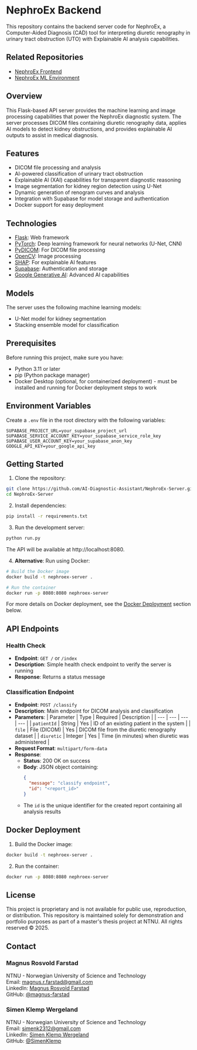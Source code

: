 # NephroEx Backend

This repository contains the backend server code for NephroEx, a Computer-Aided Diagnosis (CAD) tool for interpreting diuretic renography in urinary tract obstruction (UTO) with Explainable AI analysis capabilities.

## Related Repositories

- [NephroEx Frontend](https://github.com/AI-Diagnostic-Assistant/NephroEx-App)
- [NephroEx ML Environment](https://github.com/AI-Diagnostic-Assistant/ML-Environment)

## Overview

This Flask-based API server provides the machine learning and image processing capabilities that power the NephroEx diagnostic system. The server processes DICOM files containing diuretic renography data, applies AI models to detect kidney obstructions, and provides explainable AI outputs to assist in medical diagnosis.

## Features

- DICOM file processing and analysis
- AI-powered classification of urinary tract obstruction
- Explainable AI (XAI) capabilities for transparent diagnostic reasoning
- Image segmentation for kidney region detection using U-Net
- Dynamic generation of renogram curves and analysis
- Integration with Supabase for model storage and authentication
- Docker support for easy deployment

## Technologies

- [Flask](https://flask.palletsprojects.com/): Web framework
- [PyTorch](https://pytorch.org/): Deep learning framework for neural networks (U-Net, CNN)
- [PyDICOM](https://pydicom.github.io/): For DICOM file processing
- [OpenCV](https://opencv.org/): Image processing
- [SHAP](https://shap.readthedocs.io/): For explainable AI features
- [Supabase](https://supabase.com): Authentication and storage
- [Google Generative AI](https://ai.google.dev/): Advanced AI capabilities

## Models

The server uses the following machine learning models:

- U-Net model for kidney segmentation
- Stacking ensemble model for classification

## Prerequisites

Before running this project, make sure you have:

- Python 3.11 or later
- pip (Python package manager)
- Docker Desktop (optional, for containerized deployment) - must be installed and running for Docker deployment steps to work

## Environment Variables

Create a `.env` file in the root directory with the following variables:

```
SUPABASE_PROJECT_URL=your_supabase_project_url
SUPABASE_SERVICE_ACCOUNT_KEY=your_supabase_service_role_key
SUPABASE_USER_ACCOUNT_KEY=your_supabase_anon_key
GOOGLE_API_KEY=your_google_api_key
```

## Getting Started

1. Clone the repository:

```bash
git clone https://github.com/AI-Diagnostic-Assistant/NephroEx-Server.git
cd NephroEx-Server
```

2. Install dependencies:

```bash
pip install -r requirements.txt
```

3. Run the development server:

```bash
python run.py
```

The API will be available at http://localhost:8080.

4. **Alternative**: Run using Docker:

```bash
# Build the Docker image
docker build -t nephroex-server .

# Run the container
docker run -p 8080:8080 nephroex-server
```

For more details on Docker deployment, see the [Docker Deployment](#docker-deployment) section below.

## API Endpoints

### Health Check

- **Endpoint**: `GET /` or `/index`
- **Description**: Simple health check endpoint to verify the server is running
- **Response**: Returns a status message

### Classification Endpoint

- **Endpoint**: `POST /classify`
- **Description**: Main endpoint for DICOM analysis and classification
- **Parameters**:
  | Parameter | Type | Required | Description |
  | --- | --- | --- | --- |
  | `patientId` | String | Yes | ID of an existing patient in the system |
  | `file` | File (DICOM) | Yes | DICOM file from the diuretic renography dataset |
  | `diuretic` | Integer | Yes | Time (in minutes) when diuretic was administered |
- **Request Format**: `multipart/form-data`
- **Response**:
  - **Status**: 200 OK on success
  - **Body**: JSON object containing:
    ```json
    {
      "message": "classify endpoint",
      "id": "<report_id>"
    }
    ```
  - The `id` is the unique identifier for the created report containing all analysis results

## Docker Deployment

1. Build the Docker image:

```bash
docker build -t nephroex-server .
```

2. Run the container:

```bash
docker run -p 8080:8080 nephroex-server
```

## License

This project is proprietary and is not available for public use, reproduction, or distribution. This repository is maintained solely for demonstration and portfolio purposes as part of a master's thesis project at NTNU. All rights reserved © 2025.

## Contact

### Magnus Rosvold Farstad

NTNU - Norwegian University of Science and Technology  
Email: magnus.r.farstad@gmail.com  
LinkedIn: [Magnus Rosvold Farstad](https://www.linkedin.com/in/magnusrosvoldfarstad/)  
GitHub: [@magnus-farstad](https://github.com/Magnus-Farstad)

### Simen Klemp Wergeland

NTNU - Norwegian University of Science and Technology  
Email: simenk2312@gmail.com  
LinkedIn: [Simen Klemp Wergeland](https://www.linkedin.com/in/simen-klemp-wergeland-b684411ba/)  
GitHub: [@SimenKlemp](https://github.com/SimenKlemp)
